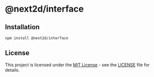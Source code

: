 @next2d/interface
=============

## Installation

```
npm install @next2d/interface
```

## License
This project is licensed under the [MIT License](https://opensource.org/licenses/MIT) - see the [LICENSE](LICENSE) file for details.

